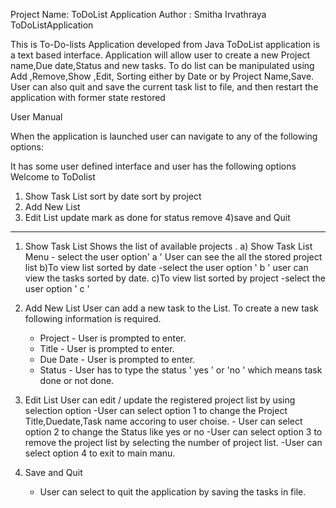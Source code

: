 Project Name: ToDoList Application
Author : Smitha Irvathraya
ToDoListApplication  

This is To-Do-lists Application developed from Java
ToDoList application is a text based interface.
Application will allow user to create a new Project name,Due date,Status and new tasks.
To do list can be manipulated using Add ,Remove,Show ,Edit, Sorting either by Date or by Project Name,Save.
User can also quit and save the current task list to file, and then restart the application with former state restored

User Manual

When the application is launched user can navigate to any of the following options:

It has some user defined interface and user has the following options
Welcome to ToDolist
1)  Show Task List
    sort by date 
    sort by project
2) Add New List
3) Edit List
    update
    mark as done for status
    remove
 4)save and Quit
  ----------------------------

1) Show Task List 
   Shows the list of available projects .
        a) Show Task List Menu - select the user option' a '
           User can see the all the stored project list 
        b)To view list sorted by date -select the user option  ' b '
         user can view the tasks sorted by date.
        c)To view list sorted by project -select the user option ' c '

2) Add New List 
   User can add a new task to the List. To create a new task following information is required.
      - Project - User is prompted to enter.
      - Title - User is prompted to enter.
      - Due Date - User is prompted to enter.
      - Status - User has to type the status ' yes ' or 'no ' which means task done or not done.

3) Edit List 
      User can edit / update the registered project list by using selection option
         -User can select option 1 to change the Project Title,Duedate,Task name accoring to user choise.
        - User can select option 2 to change the Status like yes or no
        -User can select option 3 to  remove the  project list  by selecting the number of project list.
        -User can select option 4 to exit to main manu.
4) Save and Quit
      * User can select to quit the application by saving the tasks in file.

   
